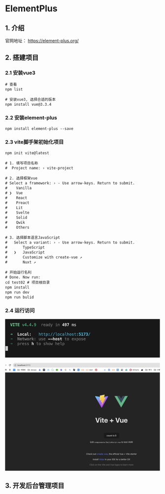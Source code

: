 # ElementPlus

## 1. 介绍

官网地址： https://element-plus.org/



## 2. 搭建项目

### 2.1 安装vue3

```shell
# 查看
npm list

# 安装vue3, 选择合适的版本
npm install vue@3.3.4  
```

### 2.2 安装element-plus

```shell
npm install element-plus --save
```

### 2.3 vite脚手架初始化项目

```shell
npm init vite@latest

# 1. 填写项目名称
#  Project name: › vite-project 

# 2. 选择框架vue
# Select a framework: › - Use arrow-keys. Return to submit. 
#    Vanilla
# ❯  Vue
#    React
#    Preact
#    Lit
#    Svelte
#    Solid
#    Qwik
#    Others

# 3. 选择脚本语言JavaScript
#	Select a variant: › - Use arrow-keys. Return to submit.
#	    TypeScript
#	❯   JavaScript
#	    Customize with create-vue ↗
#	    Nuxt ↗

# 开始运行名利
# Done. Now run:
cd test02 # 项目根目录
npm install
npm run dev
npm run bulid
```

### 2.4 运行访问

![image-20230908214927982](images/image-20230908214927982.png)



<img src="images/image-20230908214944295.png" alt="image-20230908214944295" style="zoom:50%;" />



## 3. 开发后台管理项目



```shell

```





```shell

```



















































